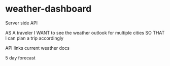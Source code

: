 # weather-dashboard
Server side API


AS A traveler
I WANT to see the weather outlook for multiple cities
SO THAT I can plan a trip accordingly




API links
current weather docs

5 day forecast
